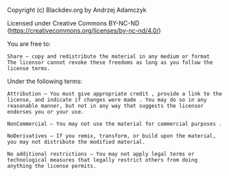 Copyright (c) Blackdev.org by Andrzej Adamczyk

Licensed under Creative Commons BY-NC-ND (https://creativecommons.org/licenses/by-nc-nd/4.0/)

 You are free to:

    Share — copy and redistribute the material in any medium or format
    The licensor cannot revoke these freedoms as long as you follow the license terms.

Under the following terms:

    Attribution — You must give appropriate credit , provide a link to the license, and indicate if changes were made . You may do so in any reasonable manner, but not in any way that suggests the licensor endorses you or your use.

    NonCommercial — You may not use the material for commercial purposes .

    NoDerivatives — If you remix, transform, or build upon the material, you may not distribute the modified material.

    No additional restrictions — You may not apply legal terms or technological measures that legally restrict others from doing anything the license permits.